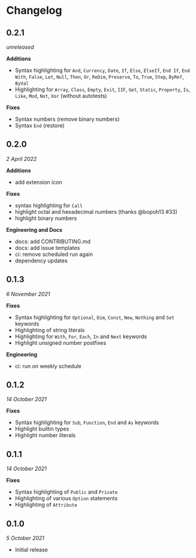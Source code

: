 # Changelog
## 0.2.1
_unreleased_

**Additions**
- Syntax highlighting for `And`, `Currency`, `Date`, `If`, `Else`, `ElseIf`, `End If`, `End With`, `False`, `Let`, `Null`, `Then`, `Or`, `ReDim`, `Preserve`, `To`, `True`, `Step`, `ByRef`, `ByVal`
- Highlighting for `Array`, `Class`, `Empty`, `Exit`, `IIF`, `Get`, `Static`, `Property`, `Is`, `Like`, `Mod`, `Not`, `Xor` (without autotests)

**Fixes**
- Syntax numbers (remove binary numbers)
- Syntax `End` (restore)

## 0.2.0
_2 April 2022_

**Additions**
- add extension icon

**Fixes**
- syntax highlighting for `Call`
- highlight octal and hexadecimal numbers (thanks @bopoh13 #33)
- highlight binary numbers

**Engineering and Docs**
- docs: add CONTRIBUTING.md
- docs: add issue templates
- ci: remove scheduled run again
- dependency updates

## 0.1.3
_6 November 2021_

**Fixes**
- Syntax highlighting for `Optional`, `Dim`, `Const`, `New`, `Nothing` and `Set` keywords
- Highlighting of string literals
- Highlighting for `With`, `For`, `Each`, `In` and `Next` keywords
- Highlight unsigned number postfixes

**Engineering**
- ci: run on weekly schedule

## 0.1.2
_14 October 2021_

**Fixes**
- Syntax highlighting for `Sub`, `Function`, `End` and `As` keywords
- Highlight builtin types
- Highlight number literals

## 0.1.1
_14 October 2021_

**Fixes**
- Syntax highlighting of `Public` and `Private`
- Highlighting of various `Option` statements
- Highlighting of `Attribute`


## 0.1.0
_5 October 2021_

- Initial release

